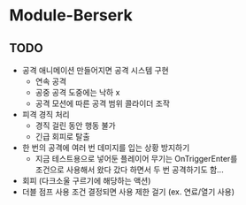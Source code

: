# Module-Berserk

## TODO
- 공격 애니메이션 만들어지면 공격 시스템 구현
  - 연속 공격
  - 공중 공격 도중에는 낙하 x
  - 공격 모션에 따른 공격 범위 콜라이더 조작
- 피격 경직 처리
  - 경직 걸린 동안 행동 불가
  - 긴급 회피로 탈출
- 한 번의 공격에 여러 번 데미지를 입는 상황 방지하기
  - 지금 테스트용으로 넣어둔 플레이어 무기는 OnTriggerEnter를  
  조건으로 사용해서 왔다 갔다 하면서 두 번 공격하기도 함...
- 회피 (다크소울 구르기에 해당하는 액션)
- 더블 점프 사용 조건 결정되면 사용 제한 걸기 (ex. 연료/열기 사용)